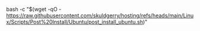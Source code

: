 bash -c "$(wget -qO - https://raw.githubusercontent.com/skuldgerry/hosting/refs/heads/main/Linux/Scripts/Post%20Install/Ubuntu/post_install_ubuntu.sh)"
